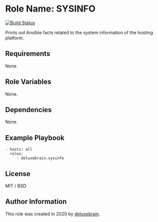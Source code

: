 # Role Name: SYSINFO

[![Build Status](https://travis-ci.org/deluxebrain/ansible-role-sysinfo.svg?branch=master)](https://travis-ci.org/deluxebrain/ansible-role-sysinfo)

Prints out Ansible facts related to the system information of the hosting platform.

## Requirements

None.

## Role Variables

None.

## Dependencies

None.

## Example Playbook

    - hosts: all
      roles:
         - deluxebrain.sysinfo

## License

MIT / BSD

## Author Information

This role was created in 2020 by [deluxebrain](https://www.deluxebrain.com/).
